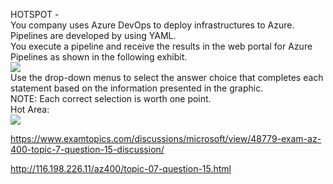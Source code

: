 HOTSPOT -<br/>You company uses Azure DevOps to deploy infrastructures to Azure.<br/>Pipelines are developed by using YAML.<br/>You execute a pipeline and receive the results in the web portal for Azure Pipelines as shown in the following exhibit.<br/><img src="https://www.examtopics.com/assets/media/exam-media/04257/0029300001.jpg" class="in-exam-image"/><br/>Use the drop-down menus to select the answer choice that completes each statement based on the information presented in the graphic.<br/>NOTE: Each correct selection is worth one point.<br/>Hot Area:<br/><img src="https://www.examtopics.com/assets/media/exam-media/04257/0029400001.png" class="in-exam-image"/><br/><p><a href="https://www.examtopics.com/discussions/microsoft/view/48779-exam-az-400-topic-7-question-15-discussion/">https://www.examtopics.com/discussions/microsoft/view/48779-exam-az-400-topic-7-question-15-discussion/</a></p><p><a href="http://116.198.226.11/az400/topic-07-question-15.html">http://116.198.226.11/az400/topic-07-question-15.html</a></p><script src="https://giscus.app/client.js"                    data-repo="azsamples/az204"                    data-repo-id="R_kgDOMRXzDQ"                    data-category="General"                    data-category-id="DIC_kwDOMRXzDc4Cgi27"                    data-mapping="pathname"                    data-strict="1"                    data-reactions-enabled="0"                    data-emit-metadata="0"                    data-input-position="bottom"                    data-theme="preferred_color_scheme"                    data-lang="en"                    crossorigin="anonymous"                    async>                    </script>